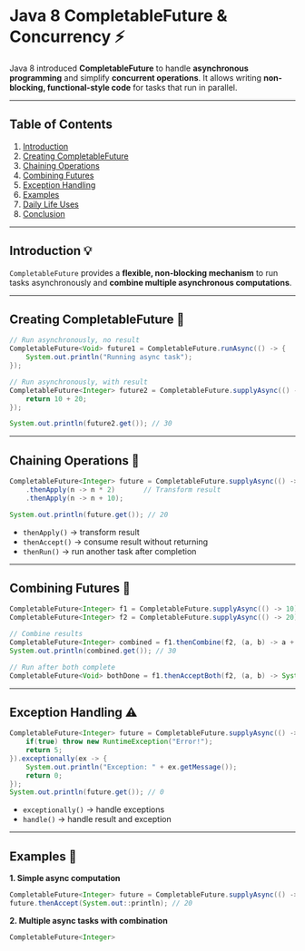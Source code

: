 # Java 8 CompletableFuture & Concurrency ⚡

Java 8 introduced **CompletableFuture** to handle **asynchronous programming** and simplify **concurrent operations**. It allows writing **non-blocking, functional-style code** for tasks that run in parallel.

---

## Table of Contents

1. [Introduction](#introduction)
2. [Creating CompletableFuture](#creating-completablefuture)
3. [Chaining Operations](#chaining-operations)
4. [Combining Futures](#combining-futures)
5. [Exception Handling](#exception-handling)
6. [Examples](#examples)
7. [Daily Life Uses](#daily-life-uses)
8. [Conclusion](#conclusion)

---

## Introduction 💡

`CompletableFuture` provides a **flexible, non-blocking mechanism** to run tasks asynchronously and **combine multiple asynchronous computations**.

---

## Creating CompletableFuture 🔧

```java
// Run asynchronously, no result
CompletableFuture<Void> future1 = CompletableFuture.runAsync(() -> {
    System.out.println("Running async task");
});

// Run asynchronously, with result
CompletableFuture<Integer> future2 = CompletableFuture.supplyAsync(() -> {
    return 10 + 20;
});

System.out.println(future2.get()); // 30
```

---

## Chaining Operations 🔗

```java
CompletableFuture<Integer> future = CompletableFuture.supplyAsync(() -> 5)
    .thenApply(n -> n * 2)       // Transform result
    .thenApply(n -> n + 10);

System.out.println(future.get()); // 20
```

* `thenApply()` → transform result
* `thenAccept()` → consume result without returning
* `thenRun()` → run another task after completion

---

## Combining Futures 🔄

```java
CompletableFuture<Integer> f1 = CompletableFuture.supplyAsync(() -> 10);
CompletableFuture<Integer> f2 = CompletableFuture.supplyAsync(() -> 20);

// Combine results
CompletableFuture<Integer> combined = f1.thenCombine(f2, (a, b) -> a + b);
System.out.println(combined.get()); // 30

// Run after both complete
CompletableFuture<Void> bothDone = f1.thenAcceptBoth(f2, (a, b) -> System.out.println(a * b)); // 200
```

---

## Exception Handling ⚠️

```java
CompletableFuture<Integer> future = CompletableFuture.supplyAsync(() -> {
    if(true) throw new RuntimeException("Error!");
    return 5;
}).exceptionally(ex -> {
    System.out.println("Exception: " + ex.getMessage());
    return 0;
});
System.out.println(future.get()); // 0
```

* `exceptionally()` → handle exceptions
* `handle()` → handle result and exception

---

## Examples 📝

**1. Simple async computation**

```java
CompletableFuture<Integer> future = CompletableFuture.supplyAsync(() -> 10 * 2);
future.thenAccept(System.out::println); // 20
```

**2. Multiple async tasks with combination**

```java
CompletableFuture<Integer>
```
